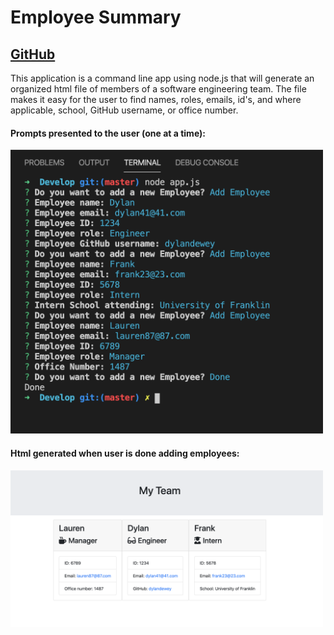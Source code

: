 # Employee Summary
## [GitHub](https://github.com/dylandewey/employeesummary.git)
This application is a command line app using node.js that will generate an organized html file of members of a software engineering team.  The file makes it easy for the user to find names, roles, emails, id's, and where applicable, school, GitHub username, or office number.  

#### Prompts presented to the user (one at a time):
<img alt="command line" src="employeesummary.png" width="500">

#### Html generated when user is done adding employees:
<img alt="generated html" src="teamhtml.png" width="500">


